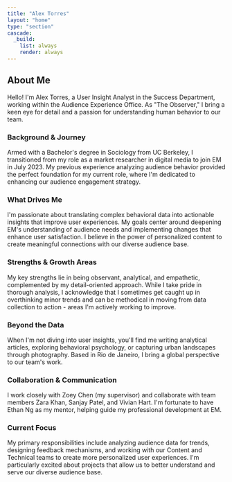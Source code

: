 ```yaml
---
title: "Alex Torres"
layout: "home"
type: "section"
cascade:
  _build:
    list: always
    render: always
---
```

## About Me

Hello! I'm Alex Torres, a User Insight Analyst in the Success Department, working within the Audience Experience Office. As "The Observer," I bring a keen eye for detail and a passion for understanding human behavior to our team.

### Background & Journey

Armed with a Bachelor's degree in Sociology from UC Berkeley, I transitioned from my role as a market researcher in digital media to join EM in July 2023. My previous experience analyzing audience behavior provided the perfect foundation for my current role, where I'm dedicated to enhancing our audience engagement strategy.

### What Drives Me

I'm passionate about translating complex behavioral data into actionable insights that improve user experiences. My goals center around deepening EM's understanding of audience needs and implementing changes that enhance user satisfaction. I believe in the power of personalized content to create meaningful connections with our diverse audience base.

### Strengths & Growth Areas

My key strengths lie in being observant, analytical, and empathetic, complemented by my detail-oriented approach. While I take pride in thorough analysis, I acknowledge that I sometimes get caught up in overthinking minor trends and can be methodical in moving from data collection to action - areas I'm actively working to improve.

### Beyond the Data

When I'm not diving into user insights, you'll find me writing analytical articles, exploring behavioral psychology, or capturing urban landscapes through photography. Based in Rio de Janeiro, I bring a global perspective to our team's work.

### Collaboration & Communication

I work closely with Zoey Chen (my supervisor) and collaborate with team members Zara Khan, Sanjay Patel, and Vivian Hart. I'm fortunate to have Ethan Ng as my mentor, helping guide my professional development at EM.

### Current Focus

My primary responsibilities include analyzing audience data for trends, designing feedback mechanisms, and working with our Content and Technical teams to create more personalized user experiences. I'm particularly excited about projects that allow us to better understand and serve our diverse audience base.